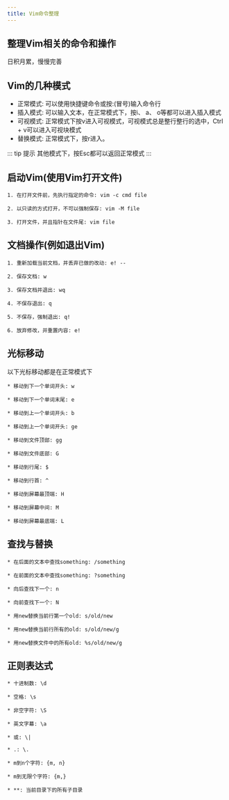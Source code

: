 ```yaml
---
title: Vim命令整理
---
```

## 整理Vim相关的命令和操作
日积月累，慢慢完善

## Vim的几种模式
* 正常模式: 可以使用快捷键命令或按:(冒号)输入命令行
* 插入模式: 可以输入文本，在正常模式下，按i、 a、 o等都可以进入插入模式
* 可视模式: 正常模式下按v进入可视模式，可视模式总是整行整行的选中，Ctrl + v可以进入可视块模式
* 替换模式: 正常模式下，按r进入。

::: tip 提示
其他模式下，按Esc都可以返回正常模式
:::

## 启动Vim(使用Vim打开文件)
```
1. 在打开文件前，先执行指定的命令: vim -c cmd file

2. 以只读的方式打开，不可以强制保存: vim -M file

3. 打开文件，并且指针在文件尾: vim file
```

## 文档操作(例如退出Vim)
```
1. 重新加载当前文档，并丢弃已做的改动: e! --

2. 保存文档: w

3. 保存文档并退出: wq

4. 不保存退出: q

5. 不保存，强制退出: q!

6. 放弃修改，并重置内容: e!
```

## 光标移动
以下光标移动都是在正常模式下
```
* 移动到下一个单词开头: w

* 移动到下一个单词末尾: e

* 移动到上一个单词开头: b

* 移动到上一个单词开头: ge

* 移动到文件顶部: gg

* 移动到文件底部: G

* 移动到行尾: $

* 移动到行首: ^

* 移动到屏幕最顶端: H

* 移动到屏幕中间: M

* 移动到屏幕最底端: L 
```

## 查找与替换
```
* 在后面的文本中查找something: /something

* 在前面的文本中查找something: ?something

* 向后查找下一个: n

* 向前查找下一个: N

* 用new替换当前行第一个old: s/old/new

* 用new替换当前行所有的old: s/old/new/g

* 用new替换文件中的所有old: %s/old/new/g
```

## 正则表达式
```
* 十进制数: \d

* 空格: \s

* 非空字符: \S

* 英文字幕: \a

* 或: \|

* .: \.

* m到n个字符: {m, n}

* m到无限个字符: {m,}

* **: 当前目录下的所有子目录
```
